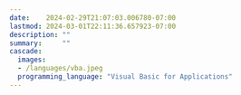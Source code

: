 ```yaml
---
date:    2024-02-29T21:07:03.006780-07:00
lastmod: 2024-03-01T22:11:36.657923-07:00
description: ""
summary:     ""
cascade:
  images:
  - /languages/vba.jpeg
  programming_language: "Visual Basic for Applications"
---
```


